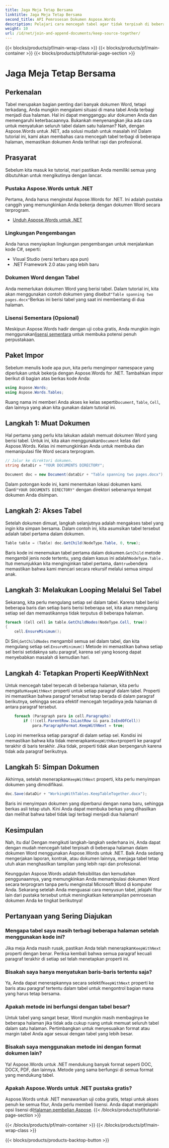 ```yaml
---
title: Jaga Meja Tetap Bersama
linktitle: Jaga Meja Tetap Bersama
second_title: API Pemrosesan Dokumen Aspose.Words
description: Pelajari cara mencegah tabel agar tidak terpisah di beberapa halaman menggunakan Aspose.Words untuk .NET dengan panduan langkah demi langkah ini. Pastikan dokumen Word terlihat rapi dan profesional
weight: 10
url: /id/net/join-and-append-documents/keep-source-together/
---
```


{{< blocks/products/pf/main-wrap-class >}}
{{< blocks/products/pf/main-container >}}
{{< blocks/products/pf/tutorial-page-section >}}

# Jaga Meja Tetap Bersama

## Perkenalan

Tabel merupakan bagian penting dari banyak dokumen Word, tetapi terkadang, Anda mungkin mengalami situasi di mana tabel Anda terbagi menjadi dua halaman. Hal ini dapat mengganggu alur dokumen Anda dan memengaruhi keterbacaannya. Bukankah menyenangkan jika ada cara untuk menyatukan seluruh tabel dalam satu halaman? Nah, dengan Aspose.Words untuk .NET, ada solusi mudah untuk masalah ini! Dalam tutorial ini, kami akan membahas cara mencegah tabel terbagi di beberapa halaman, memastikan dokumen Anda terlihat rapi dan profesional.

## Prasyarat

Sebelum kita masuk ke tutorial, mari pastikan Anda memiliki semua yang dibutuhkan untuk mengikutinya dengan lancar.

### Pustaka Aspose.Words untuk .NET

Pertama, Anda harus menginstal Aspose.Words for .NET. Ini adalah pustaka canggih yang memungkinkan Anda bekerja dengan dokumen Word secara terprogram.

- [Unduh Aspose.Words untuk .NET](https://releases.aspose.com/words/net/)

### Lingkungan Pengembangan

Anda harus menyiapkan lingkungan pengembangan untuk menjalankan kode C#, seperti:

- Visual Studio (versi terbaru apa pun)
- .NET Framework 2.0 atau yang lebih baru

### Dokumen Word dengan Tabel

 Anda memerlukan dokumen Word yang berisi tabel. Dalam tutorial ini, kita akan menggunakan contoh dokumen yang disebut`"Table spanning two pages.docx"`Berkas ini berisi tabel yang saat ini membentang di dua halaman.

### Lisensi Sementara (Opsional)

 Meskipun Aspose.Words hadir dengan uji coba gratis, Anda mungkin ingin menggunakan[lisensi sementara](https://purchase.aspose.com/temporary-license/) untuk membuka potensi penuh perpustakaan.

## Paket Impor

Sebelum menulis kode apa pun, kita perlu mengimpor namespace yang diperlukan untuk bekerja dengan Aspose.Words for .NET. Tambahkan impor berikut di bagian atas berkas kode Anda:

```csharp
using Aspose.Words;
using Aspose.Words.Tables;
```

 Ruang nama ini memberi Anda akses ke kelas seperti`Document`, `Table`, `Cell`, dan lainnya yang akan kita gunakan dalam tutorial ini.

## Langkah 1: Muat Dokumen

 Hal pertama yang perlu kita lakukan adalah memuat dokumen Word yang berisi tabel. Untuk ini, kita akan menggunakan`Document` kelas dari Aspose.Words. Kelas ini memungkinkan Anda untuk membuka dan memanipulasi file Word secara terprogram.

```csharp
// Jalur ke direktori dokumen.
string dataDir = "YOUR DOCUMENTS DIRECTORY";

Document doc = new Document(dataDir + "Table spanning two pages.docx");
```

 Dalam potongan kode ini, kami menentukan lokasi dokumen kami. Ganti`"YOUR DOCUMENTS DIRECTORY"` dengan direktori sebenarnya tempat dokumen Anda disimpan.

## Langkah 2: Akses Tabel

Setelah dokumen dimuat, langkah selanjutnya adalah mengakses tabel yang ingin kita simpan bersama. Dalam contoh ini, kita asumsikan tabel tersebut adalah tabel pertama dalam dokumen.

```csharp
Table table = (Table) doc.GetChild(NodeType.Table, 0, true);
```

 Baris kode ini menemukan tabel pertama dalam dokumen.`GetChild` metode mengambil jenis node tertentu, yang dalam kasus ini adalah`NodeType.Table` . Itu`0` menunjukkan kita menginginkan tabel pertama, dan`true`bendera memastikan bahwa kami mencari secara rekursif melalui semua simpul anak.

## Langkah 3: Melakukan Looping Melalui Sel Tabel

Sekarang, kita perlu mengulang setiap sel dalam tabel. Karena tabel berisi beberapa baris dan setiap baris berisi beberapa sel, kita akan mengulang setiap sel dan memastikannya tidak terputus di beberapa halaman.

```csharp
foreach (Cell cell in table.GetChildNodes(NodeType.Cell, true))
{
    cell.EnsureMinimum();
```

 Di Sini,`GetChildNodes` mengambil semua sel dalam tabel, dan kita mengulang setiap sel.`EnsureMinimum()` Metode ini memastikan bahwa setiap sel berisi setidaknya satu paragraf, karena sel yang kosong dapat menyebabkan masalah di kemudian hari.

## Langkah 4: Tetapkan Properti KeepWithNext

 Untuk mencegah tabel terpecah di beberapa halaman, kita perlu mengatur`KeepWithNext` properti untuk setiap paragraf dalam tabel. Properti ini memastikan bahwa paragraf tersebut tetap berada di dalam paragraf berikutnya, sehingga secara efektif mencegah terjadinya jeda halaman di antara paragraf tersebut.

```csharp
    foreach (Paragraph para in cell.Paragraphs)
        if (!(cell.ParentRow.IsLastRow && para.IsEndOfCell))
            para.ParagraphFormat.KeepWithNext = true;
```

 Loop ini memeriksa setiap paragraf di dalam setiap sel. Kondisi ini memastikan bahwa kita tidak menerapkan`KeepWithNext`properti ke paragraf terakhir di baris terakhir. Jika tidak, properti tidak akan berpengaruh karena tidak ada paragraf berikutnya.

## Langkah 5: Simpan Dokumen

 Akhirnya, setelah menerapkan`KeepWithNext` properti, kita perlu menyimpan dokumen yang dimodifikasi.

```csharp
doc.Save(dataDir + "WorkingWithTables.KeepTableTogether.docx");
```

Baris ini menyimpan dokumen yang diperbarui dengan nama baru, sehingga berkas asli tetap utuh. Kini Anda dapat membuka berkas yang dihasilkan dan melihat bahwa tabel tidak lagi terbagi menjadi dua halaman!

## Kesimpulan

Nah, itu dia! Dengan mengikuti langkah-langkah sederhana ini, Anda dapat dengan mudah mencegah tabel terpisah di beberapa halaman dalam dokumen Word menggunakan Aspose.Words untuk .NET. Baik Anda sedang mengerjakan laporan, kontrak, atau dokumen lainnya, menjaga tabel tetap utuh akan menghasilkan tampilan yang lebih rapi dan profesional.

Keunggulan Aspose.Words adalah fleksibilitas dan kemudahan penggunaannya, yang memungkinkan Anda memanipulasi dokumen Word secara terprogram tanpa perlu menginstal Microsoft Word di komputer Anda. Sekarang setelah Anda menguasai cara menyusun tabel, jelajahi fitur lain dari pustaka tersebut untuk meningkatkan keterampilan pemrosesan dokumen Anda ke tingkat berikutnya!

## Pertanyaan yang Sering Diajukan

### Mengapa tabel saya masih terbagi beberapa halaman setelah menggunakan kode ini?

 Jika meja Anda masih rusak, pastikan Anda telah menerapkan`KeepWithNext` properti dengan benar. Periksa kembali bahwa semua paragraf kecuali paragraf terakhir di setiap sel telah menetapkan properti ini.

### Bisakah saya hanya menyatukan baris-baris tertentu saja?

 Ya, Anda dapat menerapkannya secara selektif`KeepWithNext` properti ke baris atau paragraf tertentu dalam tabel untuk mengontrol bagian mana yang harus tetap bersama.

### Apakah metode ini berfungsi dengan tabel besar?

Untuk tabel yang sangat besar, Word mungkin masih membaginya ke beberapa halaman jika tidak ada cukup ruang untuk memuat seluruh tabel dalam satu halaman. Pertimbangkan untuk menyesuaikan format atau margin tabel Anda agar sesuai dengan tabel yang lebih besar.

### Bisakah saya menggunakan metode ini dengan format dokumen lain?

Ya! Aspose.Words untuk .NET mendukung banyak format seperti DOC, DOCX, PDF, dan lainnya. Metode yang sama berfungsi di semua format yang mendukung tabel.

### Apakah Aspose.Words untuk .NET pustaka gratis?

 Aspose.Words untuk .NET menawarkan uji coba gratis, tetapi untuk akses penuh ke semua fitur, Anda perlu membeli lisensi. Anda dapat menjelajahi opsi lisensi di[Halaman pembelian Aspose](https://purchase.aspose.com/buy).
{{< /blocks/products/pf/tutorial-page-section >}}

{{< /blocks/products/pf/main-container >}}
{{< /blocks/products/pf/main-wrap-class >}}

{{< blocks/products/products-backtop-button >}}
